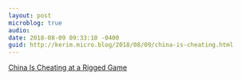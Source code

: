 ```yaml
---
layout: post
microblog: true
audio: 
date: 2018-08-09 09:33:10 -0400
guid: http://kerim.micro.blog/2018/08/09/china-is-cheating.html
---
```

[China Is Cheating at a Rigged Game](https://foreignpolicy.com/2018/08/08/china-is-cheating-at-a-rigged-game/)
